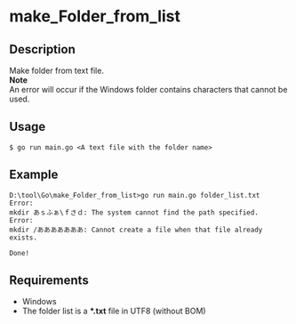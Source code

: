 # make_Folder_from_list  

## Description  
Make folder from text file.  
**Note**  
An error will occur if the Windows folder contains characters that cannot be used.  

## Usage  
```
$ go run main.go <A text file with the folder name>
```

## Example  
```
D:\tool\Go\make_Folder_from_list>go run main.go folder_list.txt
Error:
mkdir あｓふぁ\ｆさｄ: The system cannot find the path specified.
Error:
mkdir /あああああああ: Cannot create a file when that file already exists.

Done!
```

## Requirements  
- Windows
- The folder list is a **\*.txt** file in UTF8 (without BOM)
